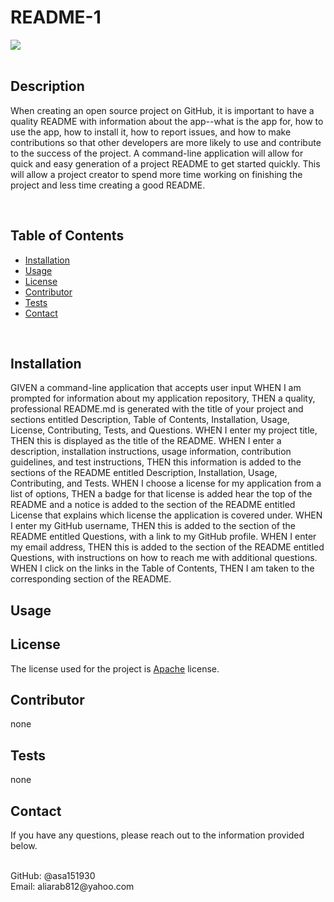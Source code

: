 # README-1 <br>

<img src="https://img.shields.io/badge/License-Apache-red.svg">
<br></br>

<h2>Description</h2> 
When creating an open source project on GitHub, it is important to have a quality README with information about the app--what is the app for, how to use the app, how to install it, how to report issues, and how to make contributions so that other developers are more likely to use and contribute to the success of the project. A command-line application will allow for quick and easy generation of a project README to get started quickly.
 This will allow a project creator to spend more time working on finishing the project and less time creating a good README.
<p></p>
<br>

<h2>Table of Contents</h2>
  <ul> 
   <li><a href="#Installation">Installation</a></li> 
   <li><a href="#Usage">Usage</a></li>   
   <li><a href="#License">License</a></li>   
   <li><a href="#Contributor">Contributor</a></li>   
   <li><a href="#Tests">Tests</a></li>   
   <li><a href="#Contact">Contact</a></li>                         
  </ul> <br>

  <h2 id="Installation">Installation</h2>  
  GIVEN a command-line application that accepts user input 
  WHEN I am prompted for information about my application repository, 
  THEN a quality, professional README.md is generated with the title of your project and sections entitled Description, Table of Contents, Installation, Usage, License, Contributing, Tests, and Questions. 
  WHEN I enter my project title, THEN this is displayed as the title of the README. 
  WHEN I enter a description, installation instructions, usage information, contribution guidelines, and test instructions, 
  THEN this information is added to the sections of the README entitled Description, Installation, Usage, Contributing, and Tests. 
  WHEN I choose a license for my application from a list of options, THEN a badge for that license is added hear the top of the README and a notice is added to the section of the README entitled License that explains which license the application is covered under. 
  WHEN I enter my GitHub username, THEN this is added to the section of the README entitled Questions, with a link to my GitHub profile. 
  WHEN I enter my email address, THEN this is added to the section of the README entitled Questions, with instructions on how to reach me with additional questions. 
  WHEN I click on the links in the Table of Contents, THEN I am taken to the corresponding section of the README.       

  <p></p>
  <h2 id="Usage">Usage</h2>
  <p></p> 
  <h2 id="License">License</h2>
  <p>The license used for the project is <a href="./README.md">Apache</a> license.</p>
  <h2 id="Contributor">Contributor</h2>
  <p>none</p>
  <h2 id="Tests">Tests</h2>
  <p>none</p>
  <h2 id="Contact">Contact</h2> 
  <p>If you have any questions, please reach out to the information provided below. </p> <br>
  GitHub: @asa151930	 <br>
  Email: aliarab812@yahoo.com